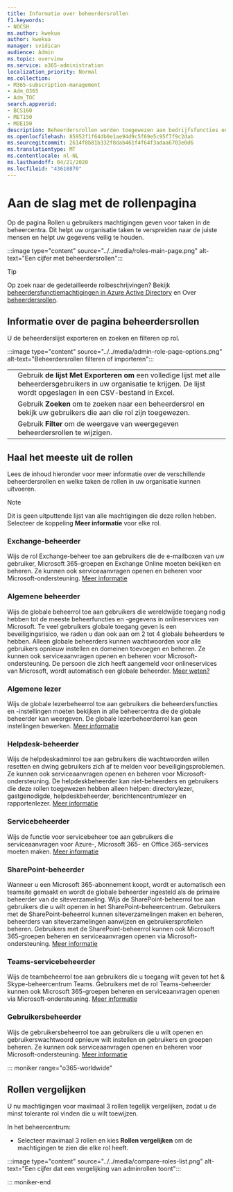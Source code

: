 ```yaml
---
title: Informatie over beheerdersrollen
f1.keywords:
- NOCSH
ms.author: kwekua
author: kwekua
manager: svidican
audience: Admin
ms.topic: overview
ms.service: o365-administration
localization_priority: Normal
ms.collection:
- M365-subscription-management
- Adm_O365
- Adm_TOC
search.appverid:
- BCS160
- MET150
- MOE150
description: Beheerdersrollen worden toegewezen aan bedrijfsfuncties en geven machtigingen om specifieke taken uit te voeren in het Beheercentrum. De Servicebeheerder opent bijvoorbeeld supporttickets met Microsoft.
ms.openlocfilehash: 85952f1f64db0e1ae94d9c5f69e5c95f7f9c2dab
ms.sourcegitcommit: 2614f8b81b332f8dab461f4f64f3adaa6703e0d6
ms.translationtype: MT
ms.contentlocale: nl-NL
ms.lasthandoff: 04/21/2020
ms.locfileid: "43618870"
---
```

# <a name="get-started-with-the-roles-page"></a>Aan de slag met de rollenpagina

Op de pagina Rollen u gebruikers machtigingen geven voor taken in de beheercentra. Dit helpt uw organisatie taken te verspreiden naar de juiste mensen en helpt uw gegevens veilig te houden.

:::image type="content" source="../../media/roles-main-page.png" alt-text="Een cijfer met beheerdersrollen":::

> [!TIP]
> Op zoek naar de gedetailleerde rolbeschrijvingen? Bekijk [beheerdersfunctiemachtigingen in Azure Active Directory](https://docs.microsoft.com/azure/active-directory/users-groups-roles/directory-assign-admin-roles#available-roles) en Over [beheerdersrollen](https://docs.microsoft.com/office365/admin/add-users/about-admin-roles).

## <a name="about-the-admin-roles-page"></a>Informatie over de pagina beheerdersrollen

U de beheerderslijst exporteren en zoeken en filteren op rol.

:::image type="content" source="../../media/admin-role-page-options.png" alt-text="Beheerdersrollen filteren of importeren":::

|||
|:-----|:-----|
|  <br/> |Gebruik **de lijst Met Exporteren om** een volledige lijst met alle beheerdersgebruikers in uw organisatie te krijgen. De lijst wordt opgeslagen in een CSV-bestand in Excel.   <br/> |
|  <br/> |Gebruik **Zoeken** om te zoeken naar een beheerdersrol en bekijk uw gebruikers die aan die rol zijn toegewezen.   <br/> |
|  <br/> |Gebruik **Filter** om de weergave van weergegeven beheerdersrollen te wijzigen.   <br/> |

## <a name="get-the-most-out-of-the-roles"></a>Haal het meeste uit de rollen

Lees de inhoud hieronder voor meer informatie over de verschillende beheerdersrollen en welke taken de rollen in uw organisatie kunnen uitvoeren.

> [!NOTE]
Dit is geen uitputtende lijst van alle machtigingen die deze rollen hebben. Selecteer de koppeling **Meer informatie** voor elke rol.

### <a name="exchange-admin"></a>Exchange-beheerder

Wijs de rol Exchange-beheer toe aan gebruikers die de e-mailboxen van uw gebruiker, Microsoft 365-groepen en Exchange Online moeten bekijken en beheren. Ze kunnen ook serviceaanvragen openen en beheren voor Microsoft-ondersteuning. [Meer informatie](https://docs.microsoft.com/office365/admin/add-users/about-exchange-online-admin-role)

### <a name="global-admin"></a>Algemene beheerder

Wijs de globale beheerrol toe aan gebruikers die wereldwijde toegang nodig hebben tot de meeste beheerfuncties en -gegevens in onlineservices van Microsoft. Te veel gebruikers globale toegang geven is een beveiligingsrisico, we raden u dan ook aan om 2 tot 4 globale beheerders te hebben. Alleen globale beheerders kunnen wachtwoorden voor alle gebruikers opnieuw instellen en domeinen toevoegen en beheren. Ze kunnen ook serviceaanvragen openen en beheren voor Microsoft-ondersteuning. De persoon die zich heeft aangemeld voor onlineservices van Microsoft, wordt automatisch een globale beheerder. [Meer weten?](https://docs.microsoft.com/office365/admin/add-users/about-admin-roles#roles-available-in-the-microsoft-365-admin-center)

### <a name="global-reader"></a>Algemene lezer

Wijs de globale lezerbeheerrol toe aan gebruikers die beheerdersfuncties en -instellingen moeten bekijken in alle beheercentra die de globale beheerder kan weergeven. De globale lezerbeheerderrol kan geen instellingen bewerken. [Meer informatie](https://docs.microsoft.com/office365/admin/add-users/about-admin-roles#roles-available-in-the-microsoft-365-admin-center)

### <a name="helpdesk-admin"></a>Helpdesk-beheerder

Wijs de helpdeskadminrol toe aan gebruikers die wachtwoorden willen resetten en dwing gebruikers zich af te melden voor beveiligingsproblemen. Ze kunnen ook serviceaanvragen openen en beheren voor Microsoft-ondersteuning. De helpdeskbeheerder kan niet-beheerders en gebruikers die deze rollen toegewezen hebben alleen helpen: directorylezer, gastgenodigde, helpdeskbeheerder, berichtencentrumlezer en rapportenlezer. [Meer informatie](https://docs.microsoft.com/office365/admin/add-users/about-admin-roles#roles-available-in-the-microsoft-365-admin-center)

### <a name="service-admin"></a>Servicebeheerder

Wijs de functie voor servicebeheer toe aan gebruikers die serviceaanvragen voor Azure-, Microsoft 365- en Office 365-services moeten maken. [Meer informatie](https://docs.microsoft.com/office365/admin/add-users/about-admin-roles#roles-available-in-the-microsoft-365-admin-center)

### <a name="sharepoint-admin"></a>SharePoint-beheerder

Wanneer u een Microsoft 365-abonnement koopt, wordt er automatisch een teamsite gemaakt en wordt de globale beheerder ingesteld als de primaire beheerder van de siteverzameling. Wijs de SharePoint-beheerrol toe aan gebruikers die u wilt openen in het SharePoint-beheercentrum. Gebruikers met de SharePoint-beheerrol kunnen siteverzamelingen maken en beheren, beheerders van siteverzamelingen aanwijzen en gebruikersprofielen beheren. Gebruikers met de SharePoint-beheerrol kunnen ook Microsoft 365-groepen beheren en serviceaanvragen openen via Microsoft-ondersteuning. [Meer informatie](https://docs.microsoft.com/sharepoint/sharepoint-admin-role)

### <a name="teams-service-admin"></a>Teams-servicebeheerder

Wijs de teambeheerrol toe aan gebruikers die u toegang wilt geven tot het & Skype-beheercentrum Teams. Gebruikers met de rol Teams-beheerder kunnen ook Microsoft 365-groepen beheren en serviceaanvragen openen via Microsoft-ondersteuning. [Meer informatie](https://docs.microsoft.com/MicrosoftTeams/using-admin-roles)

### <a name="user-admin"></a>Gebruikersbeheerder

Wijs de gebruikersbeheerrol toe aan gebruikers die u wilt openen en gebruikerswachtwoord opnieuw wilt instellen en gebruikers en groepen beheren. Ze kunnen ook serviceaanvragen openen en beheren voor Microsoft-ondersteuning. [Meer informatie](https://docs.microsoft.com/office365/admin/add-users/about-admin-roles#roles-available-in-the-microsoft-365-admin-center)

::: moniker range="o365-worldwide"

## <a name="compare-roles"></a>Rollen vergelijken

U nu machtigingen voor maximaal 3 rollen tegelijk vergelijken, zodat u de minst tolerante rol vinden die u wilt toewijzen.

In het beheercentrum:

- Selecteer maximaal 3 rollen en kies **Rollen vergelijken** om de machtigingen te zien die elke rol heeft.

:::image type="content" source="../../media/compare-roles-list.png" alt-text="Een cijfer dat een vergelijking van adminrollen toont":::

::: moniker-end
